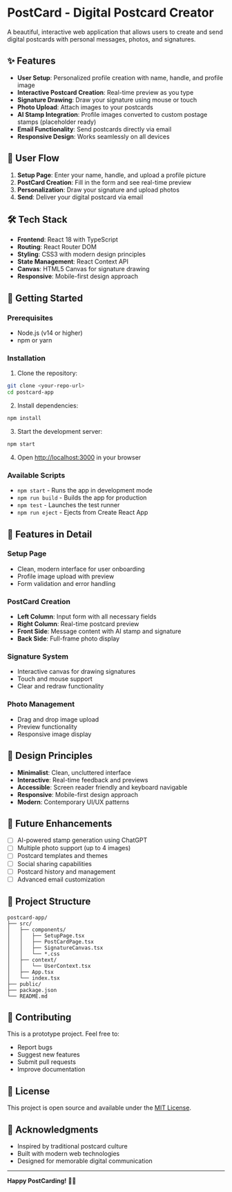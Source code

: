 # PostCard - Digital Postcard Creator

A beautiful, interactive web application that allows users to create and send digital postcards with personal messages, photos, and signatures.

## ✨ Features

- **User Setup**: Personalized profile creation with name, handle, and profile image
- **Interactive Postcard Creation**: Real-time preview as you type
- **Signature Drawing**: Draw your signature using mouse or touch
- **Photo Upload**: Attach images to your postcards
- **AI Stamp Integration**: Profile images converted to custom postage stamps (placeholder ready)
- **Email Functionality**: Send postcards directly via email
- **Responsive Design**: Works seamlessly on all devices

## 🎯 User Flow

1. **Setup Page**: Enter your name, handle, and upload a profile picture
2. **PostCard Creation**: Fill in the form and see real-time preview
3. **Personalization**: Draw your signature and upload photos
4. **Send**: Deliver your digital postcard via email

## 🛠️ Tech Stack

- **Frontend**: React 18 with TypeScript
- **Routing**: React Router DOM
- **Styling**: CSS3 with modern design principles
- **State Management**: React Context API
- **Canvas**: HTML5 Canvas for signature drawing
- **Responsive**: Mobile-first design approach

## 🚀 Getting Started

### Prerequisites
- Node.js (v14 or higher)
- npm or yarn

### Installation

1. Clone the repository:
```bash
git clone <your-repo-url>
cd postcard-app
```

2. Install dependencies:
```bash
npm install
```

3. Start the development server:
```bash
npm start
```

4. Open [http://localhost:3000](http://localhost:3000) in your browser

### Available Scripts

- `npm start` - Runs the app in development mode
- `npm run build` - Builds the app for production
- `npm test` - Launches the test runner
- `npm run eject` - Ejects from Create React App

## 📱 Features in Detail

### Setup Page
- Clean, modern interface for user onboarding
- Profile image upload with preview
- Form validation and error handling

### PostCard Creation
- **Left Column**: Input form with all necessary fields
- **Right Column**: Real-time postcard preview
- **Front Side**: Message content with AI stamp and signature
- **Back Side**: Full-frame photo display

### Signature System
- Interactive canvas for drawing signatures
- Touch and mouse support
- Clear and redraw functionality

### Photo Management
- Drag and drop image upload
- Preview functionality
- Responsive image display

## 🎨 Design Principles

- **Minimalist**: Clean, uncluttered interface
- **Interactive**: Real-time feedback and previews
- **Accessible**: Screen reader friendly and keyboard navigable
- **Responsive**: Mobile-first design approach
- **Modern**: Contemporary UI/UX patterns

## 🔮 Future Enhancements

- [ ] AI-powered stamp generation using ChatGPT
- [ ] Multiple photo support (up to 4 images)
- [ ] Postcard templates and themes
- [ ] Social sharing capabilities
- [ ] Postcard history and management
- [ ] Advanced email customization

## 📁 Project Structure

```
postcard-app/
├── src/
│   ├── components/
│   │   ├── SetupPage.tsx
│   │   ├── PostCardPage.tsx
│   │   ├── SignatureCanvas.tsx
│   │   └── *.css
│   ├── context/
│   │   └── UserContext.tsx
│   ├── App.tsx
│   └── index.tsx
├── public/
├── package.json
└── README.md
```

## 🤝 Contributing

This is a prototype project. Feel free to:
- Report bugs
- Suggest new features
- Submit pull requests
- Improve documentation

## 📄 License

This project is open source and available under the [MIT License](LICENSE).

## 🙏 Acknowledgments

- Inspired by traditional postcard culture
- Built with modern web technologies
- Designed for memorable digital communication

---

**Happy PostCarding!** 📮✨
